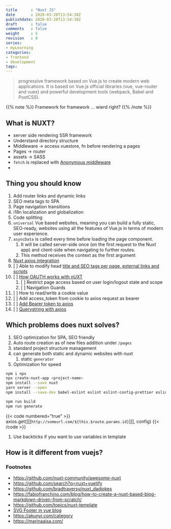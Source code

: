 ```yaml
---
title      : "Nuxt JS"
date       : 2020-03-28T13:54:38Z
publishdate: 2020-03-28T13:54:38Z
draft      : false
comments   : false
weight     : 5
revision   : 0
series:
- myLearning
categories:
- frontend
- development
tags:
---
```


> progressive framework based on Vue.js to create modern web applications. It is based on Vue.js official libraries (vue, vue-router and vuex) and powerful development tools (webpack, Babel and PostCSS).

{{% note %}}
Framework for framework ... wierd right?
{{% /note %}}

## What is NUXT?

* server side rendering SSR framework
* Understand directory structure
* Middleware -> access vuestore, fn before rendering a pages
* Pages -> router
* assets -> SASS
* `fetch` is replaced with [Anonymous middleware](https://nuxtjs.org/api/pages-middleware#anonymous-middleware)
*

## Thing you should know

1. Add router links and dynamic links
2. SEO meta tags to SPA
3. Page navigation transitions
4. i18n localization and globalization
5. Code splitting
6. `universal` Vue based websites, meaning you can build a fully static, SEO-ready, websites using all the features of Vue.js in terms of modern user experience.
7. `asyncData` is called every time before loading the page component.
   1. It will be called server-side once (on the first request to the Nuxt app) and client-side when navigating to further routes.
   2. This method receives the context as the first argument
8. [Nuxt axios integration](https://axios.nuxtjs.org/setup.html#install)
9. [ ] Able to modify head [title and SEO tags per page, external links and scripts](https://nuxtjs.org/faq/)
10. [ ] [How OAUTH works with nUXT](https://auth.nuxtjs.org/)
    1.  [ ] Restrict page access based on user login/logout state and scope
    2.  [ ] Navigation Guards
11. [ ] How to read/write a cookie value
12. [ ] Add access_token from cookie to axios request as bearer
13. [ ] [Add Bearer token to axios](https://axios.nuxtjs.org/helpers.html#settoken)
14. [ ] [Querystring with axios](https://github.com/nuxt-community/axios-module/issues/97)

## Which problems does nuxt solves?

1. SEO optimization for SPA, SEO friendly
2. Auto route creation as of new files addition under `/pages`
3. standard project structure management
4. can generate both static and dynamic websites with nuxt
   1. static `generator`
5. Optimization for speed


```sh
npm i npx
npx create-nuxt-app <project-name>
npm install --save nuxt
yarn server --open
npm install --save-dev babel-eslint eslint eslint-config-prettier eslint-loader eslint-plugin-vue eslint-plugin-prettier prettier

npm run build
npm run generate
```

{{< code numbered="true" >}}
axios.get([[[`http://someurl.com/${this.$route.params.id}`]]], config)
{{< /code >}}

1. Use backticks if you want to use variables in template

## How is it different from vuejs?

### Footnotes

* https://github.com/nuxt-community/awesome-nuxt
* https://github.com/search?q=nuxt+vuetify
* https://github.com/bradtraversy/nuxt_dadjokes
* https://fabiofranchino.com/blog/how-to-create-a-nuxt-based-blog-markdown-driven-from-scratch/
* https://github.com/topics/nuxt-template
* [SVG Footer in vue blog](https://github.com/Gomah/bluise)
* https://akunyi.com/category
* https://marinaaisa.com/
